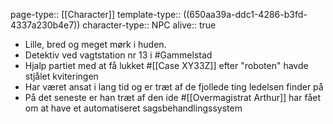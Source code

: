page-type:: [[Character]]
template-type:: ((650aa39a-ddc1-4286-b3fd-4337a230b4e7))
character-type:: NPC
alive:: true

- Lille, bred og meget mørk i huden.
- Detektiv ved vagtstation nr 13 i #Gammelstad
- Hjalp partiet med at få lukket #[[Case XY33Z]] efter "roboten" havde stjålet kviteringen
- Har været ansat i lang tid og er træt af de fjollede ting ledelsen finder på
- På det seneste er han træt af den ide #[[Overmagistrat Arthur]] har fået om at have et automatiseret sagsbehandlingssystem
